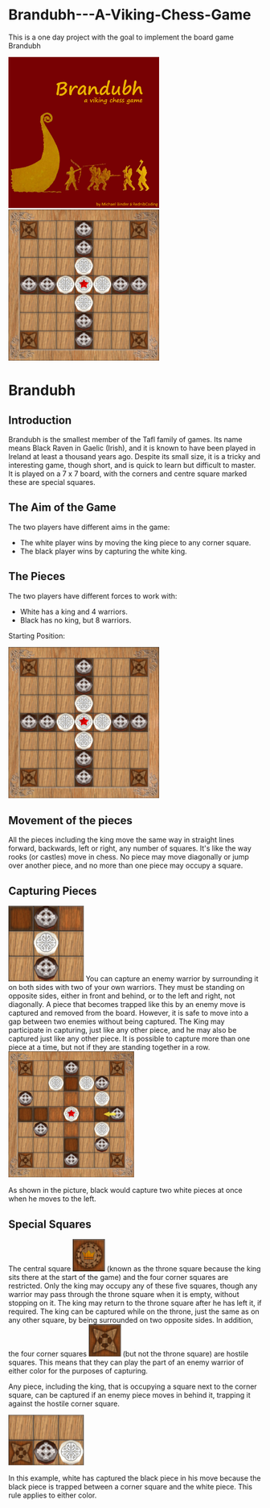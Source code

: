 # Brandubh---A-Viking-Chess-Game
This is a one day project with the goal to implement the board game Brandubh


<p float="left">
  <img src="/assets/rules/titleRules.png" width="300" />
  <img src="/assets/rules/startingposition.png" width="300" /> 
</p>

# Brandubh

## Introduction

Brandubh is the smallest member of the Tafl family of games. Its name means Black Raven in
Gaelic (Irish), and it is known to have been played in Ireland at least a thousand years ago.
Despite its small size, it is a tricky and interesting game, though short, and is quick to learn but
difficult to master. It is played on a 7 x 7 board, with the corners and centre square marked these
are special squares.


## The Aim of the Game

The two players have different aims in the game:

- The white player wins by moving the king piece to any corner square.
- The black player wins by capturing the white king.

## The Pieces

The two players have different forces to work with:

- White has a king and 4 warriors.
- Black has no king, but 8 warriors.

Starting Position:

<img src="/assets/rules/startingposition.png" width="300" />


## Movement of the pieces

All the pieces including the king move the same way in straight lines forward, backwards, left or
right, any number of squares. It's like the way rooks (or castles) move in chess. No piece may
move diagonally or jump over another piece, and no more than one piece may occupy a square.

## Capturing Pieces

<img src="/assets/rules/capture.png" width="150" />
You can capture an enemy warrior by surrounding it on
both sides with two of your own warriors. They must be
standing on opposite sides, either in front and behind, or
to the left and right, not diagonally.
A piece that becomes trapped like this by an enemy move
is captured and removed from the board. However, it is
safe to move into a gap between two enemies without
being captured. The King may participate in capturing,
just like any other piece, and he may also be captured
just like any other piece. It is possible to capture more
than one piece at a time, but not if they are standing
together in a row.

<img src="/assets/rules/capturemultiplepieces.png" width="250" />

As shown in the picture, black
would capture two white pieces
at once when he moves to the
left.

## Special Squares

The central square <img src="/assets/pics/raw/king_square.png" /> (known as the throne square because the king sits there at the
start of the game) and the four corner squares are restricted. Only the king may occupy any of
these five squares, though any warrior may pass through the throne square when it is empty,
without stopping on it. The king may return to the throne square after he has left it, if required.
The king can be captured while on the throne, just the same as on any other square, by being
surrounded on two opposite sides.
In addition, the four corner squares <img src="/assets/pics/raw/corner_square.png" /> (but not the throne square) are hostile squares.
This means that they can play the part of an enemy warrior of either color for the purposes of
capturing.

Any piece, including the king, that is occupying a square
next to the corner square, can be captured if an enemy
piece moves in behind it, trapping it against the hostile
corner square.

<img src="/assets/rules/hostileSquare.png" width="150"/>

In this example, white has captured the black piece in his
move because the black piece is trapped between a
corner square and the white piece. This rule applies to
either color.
